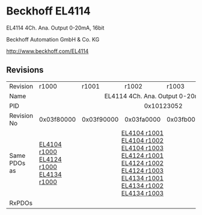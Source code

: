 # Beckhoff EL4114

EL4114 4Ch. Ana. Output 0-20mA, 16bit

Beckhoff Automation GmbH & Co. KG

http://www.beckhoff.com/EL4114

## Revisions
<table>
<tr >
<td>Revision</td>
<td>r1000</td>
<td>r1001</td>
<td>r1002</td>
<td>r1003</td>
<td>r1004</td>
<td>r1005</td>
</tr>
<tr >
<td>Name</td>
<td colspan=6 align="center">EL4114 4Ch. Ana. Output 0-20mA, 16bit</td>
</tr>
<tr >
<td>PID</td>
<td colspan=6 align="center">0x10123052</td>
</tr>
<tr >
<td>Revision No</td>
<td>0x03f80000</td>
<td>0x03f90000</td>
<td>0x03fa0000</td>
<td>0x03fb0000</td>
<td>0x03fc0000</td>
<td>0x03fd0000</td>
</tr>
<tr >
<td>Same PDOs as</td>
<td><a href="EL4104">EL4104 r1000</a><br/><a href="EL4124">EL4124 r1000</a><br/><a href="EL4134">EL4134 r1000</a></td>
<td colspan=3 align="center"><a href="EL4104">EL4104 r1001</a><br/><a href="EL4104">EL4104 r1002</a><br/><a href="EL4104">EL4104 r1003</a><br/><a href="EL4124">EL4124 r1001</a><br/><a href="EL4124">EL4124 r1002</a><br/><a href="EL4124">EL4124 r1003</a><br/><a href="EL4134">EL4134 r1001</a><br/><a href="EL4134">EL4134 r1002</a><br/><a href="EL4134">EL4134 r1003</a></td>
<td colspan=2 align="center"><a href="EL4104">EL4104 r1004</a><br/><a href="EL4124">EL4124 r1004</a><br/><a href="EL4124">EL4124 r1005</a><br/><a href="EL4134">EL4134 r1004</a><br/><a href="EL4134">EL4134 r1005</a><br/><a href="EL4134-0030">EL4134-0030 r1004</a><br/><a href="EL4134-0030">EL4134-0030 r1005</a></td>
</tr>
<tr >
<td>RxPDOs</td>
<td colspan=6 align="left"></td>
</tr>
</table>
